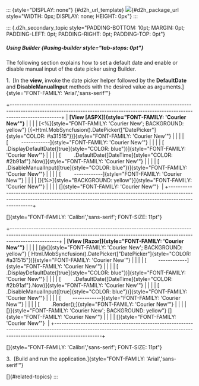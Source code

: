::: {style="DISPLAY: none"}
[](ms-xhelp:///?Id=d2h_url_template){#d2h_url_template} ![](!package_url!){#d2h_package_url style="WIDTH: 0px; DISPLAY: none; HEIGHT: 0px"}
:::

::: {.d2h_secondary_topic style="PADDING-BOTTOM: 10pt; MARGIN: 0pt; PADDING-LEFT: 0pt; PADDING-RIGHT: 0pt; PADDING-TOP: 0pt"}
##### Using Builder {#using-builder style="tab-stops: 0pt"}

The following section explains how to set a default date and enable or disable manual input of the date picker using Builder.

1.  [In the **view**, invoke the date picker helper followed by the **DefaultDate** and **DisableManualInput** methods with the desired value as arguments.]{style="FONT-FAMILY: 'Arial','sans-serif'"}

+---------------------------------------------------------------------------------------------------------------------------------------------------------------------------------+
| **[View \[ASPX\]]{style="FONT-FAMILY: 'Courier New'"}**                                                                                                                         |
|                                                                                                                                                                                 |
| [\<%]{style="FONT-FAMILY: 'Courier New'; BACKGROUND: yellow"} [{=Html.MobSyncfusion().DatePicker([\"DatePicker\"]{style="COLOR: #a31515"})]{style="FONT-FAMILY: 'Courier New'"} |
|                                                                                                                                                                                 |
| [         \-\-\-\-\-\-\-\-\-\-\--]{style="FONT-FAMILY: 'Courier New'"}                                                                                                          |
|                                                                                                                                                                                 |
| [         .DisplayDefaultDate([true]{style="COLOR: blue"})]{style="FONT-FAMILY: 'Courier New'"}                                                                                 |
|                                                                                                                                                                                 |
| [         .DefaultDate([DateTime]{style="COLOR: #2b91af"}.Now)]{style="FONT-FAMILY: 'Courier New'"}                                                                             |
|                                                                                                                                                                                 |
| [         .DisableManualInput([true]{style="COLOR: blue"})]{style="FONT-FAMILY: 'Courier New'"}                                                                                 |
|                                                                                                                                                                                 |
| [         \-\-\-\-\-\-\-\-\-\-\--]{style="FONT-FAMILY: 'Courier New'"}                                                                                                          |
|                                                                                                                                                                                 |
| [}[%\>]{style="BACKGROUND: yellow"}]{style="FONT-FAMILY: 'Courier New'"}                                                                                                        |
|                                                                                                                                                                                 |
| []{style="FONT-FAMILY: 'Courier New'"}                                                                                                                                          |
+---------------------------------------------------------------------------------------------------------------------------------------------------------------------------------+

[]{style="FONT-FAMILY: 'Calibri','sans-serif'; FONT-SIZE: 11pt"} 

+--------------------------------------------------------------------------------------------------------------------------------------------------------------------------------+
| **[View \[Razor\]]{style="FONT-FAMILY: 'Courier New'"}**                                                                                                                       |
|                                                                                                                                                                                |
| [\@{]{style="FONT-FAMILY: 'Courier New'; BACKGROUND: yellow"} [ Html.MobSyncfusion().DatePicker([\"DatePicker\"]{style="COLOR: #a31515"})]{style="FONT-FAMILY: 'Courier New'"} |
|                                                                                                                                                                                |
| [        \-\-\-\-\-\-\-\-\-\-\--]{style="FONT-FAMILY: 'Courier New'"}                                                                                                          |
|                                                                                                                                                                                |
| [         .DisplayDefaultDate([true]{style="COLOR: blue"})]{style="FONT-FAMILY: 'Courier New'"}                                                                                |
|                                                                                                                                                                                |
| [         .DefaultDate([DateTime]{style="COLOR: #2b91af"}.Now)]{style="FONT-FAMILY: 'Courier New'"}                                                                            |
|                                                                                                                                                                                |
| [         .DisableManualInput([true]{style="COLOR: blue"})]{style="FONT-FAMILY: 'Courier New'"}                                                                                |
|                                                                                                                                                                                |
| [        \-\-\-\-\-\-\-\-\-\-\--]{style="FONT-FAMILY: 'Courier New'"}                                                                                                          |
|                                                                                                                                                                                |
| [        .Render();]{style="FONT-FAMILY: 'Courier New'"}                                                                                                                       |
|                                                                                                                                                                                |
| [}]{style="FONT-FAMILY: 'Courier New'; BACKGROUND: yellow"} []{style="FONT-FAMILY: 'Courier New'"}                                                                             |
|                                                                                                                                                                                |
| []{style="FONT-FAMILY: 'Courier New'"}                                                                                                                                         |
+--------------------------------------------------------------------------------------------------------------------------------------------------------------------------------+

[]{style="FONT-FAMILY: 'Calibri','sans-serif'; FONT-SIZE: 11pt"} 

3.  [Build and run the application.]{style="FONT-FAMILY: 'Arial','sans-serif'"}

[]{#related-topics}
:::

